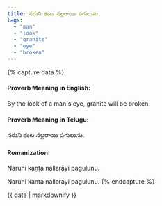 ```yaml
---
title: నరుని కంట నల్లరాయి పగులును.
tags:
  - "man"
  - "look"
  - "granite"
  - "eye"
  - "broken"
---
```


{% capture data %}
#### Proverb Meaning in English:
By the look of a man's eye, granite will be broken.

#### Proverb Meaning in Telugu:
నరుని కంట నల్లరాయి పగులును.

#### Romanization:
Naruni kaṇṭa nallarāyi pagulunu.

Naruni kanta nallarayi pagulunu.
{% endcapture %}

{{ data | markdownify }}

